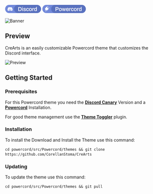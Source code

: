 [![Discord](https://raw.githubusercontent.com/CorellanStoma/CorellanStoma/master/shields/discord.png)](https://discord.com/)
[![Powercord](https://raw.githubusercontent.com/CorellanStoma/CorellanStoma/master/shields/powercord.png)](https://powercord.dev/)

![Banner](https://user-images.githubusercontent.com/58918358/113749822-5ebf6200-970a-11eb-8795-20a005a9828f.png)

## Preview

CreArts is an easily customizable Powercord theme that customizes the Discord interface.

![Preview](https://i.imgur.com/cjUhHds.png)

## Getting Started

### Prerequisites

For this Powercord theme you need the [**Discord Canary**](https://discordia.me/en/canary) Version and a [**Powercord**](https://powercord.dev/installation) Installation.

For good theme management use the [**Theme Toggler**](https://github.com/redstonekasi/theme-toggler) plugin.

### Installation

To install the Download and Install the Theme use this command:

```
cd powercord/src/Powercord/themes && git clone https://github.com/CorellanStoma/CreArts
```

### Updating

To update the theme use this command:

```
cd powercord/src/Powercord/themes && git pull
```
